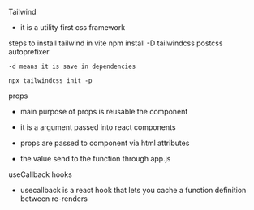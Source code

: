  Tailwind 
   - it is a utility first css framework
   
   steps to install tailwind in vite 
    npm install -D tailwindcss postcss autoprefixer

    -d means it is save in dependencies

    npx tailwindcss init -p

props
  - main purpose of props is reusable the component
  - it is a argument passed into react components
  - props are passed to component via html attributes

  - the value send to the function through app.js 

  useCallback hooks
  - usecallback is a react hook that lets you cache a function definition between re-renders

  
